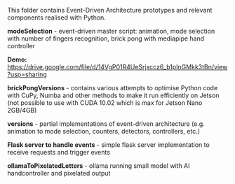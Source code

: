 This folder contains Event-Driven Architecture prototypes and relevant components realised with Python. 

**modeSelection** - event-driven master script: animation, mode selection with number of fingers recognition, brick pong with mediapipe hand controller

**Demo:** https://drive.google.com/file/d/14VgP01R4UeSrjxccz6_b1pInGMkk3tBn/view?usp=sharing 


**brickPongVersions** - contains various attempts to optimise Python code with CuPy, Numba and other methods to make it run efficiently on Jetson (not possible to use with CUDA 10.02 which is max for Jetson Nano 2GB/4GB)

**versions** - partial implementations of event-driven architecture (e.g. animation to mode selection, counters, detectors, controllers, etc.)

**Flask server to handle events** - simple flask server implementation to receive requests and trigger events 

**ollamaToPixelatedLetters** - ollama running small model with AI handcontroller and pixelated output

